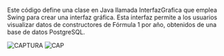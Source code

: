 Este código define una clase en Java llamada InterfazGrafica que emplea Swing para crear una interfaz gráfica. Esta interfaz permite a los usuarios visualizar datos de constructores de Fórmula 1 por año, obtenidos de una base de datos PostgreSQL.

![CAPTURA](https://github.com/ArianaContreras/RESULTADOS-CONDUCTORES/assets/169207010/d8684e5b-aced-413e-9aa6-ed598c713001)
![CAP](https://github.com/ArianaContreras/RESULTADOS-CONDUCTORES/assets/169207010/fc60fbfa-17ff-4373-9c3e-64e9f32edcaa)
